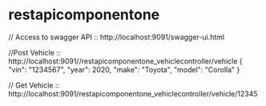# restapicomponentone

// Access to swagger API :: http://localhost:9091/swagger-ui.html

//Post Vehicle :: http://localhost:9091//restapicomponentone_vehiclecontroller/vehicle
{
        "vin": "1234567",
        "year": 2020,
        "make": "Toyota",
        "model": "Corolla"
}

// Get Vehicle :: http://localhost:9091/restapicomponentone_vehiclecontroller/vehicle/12345
